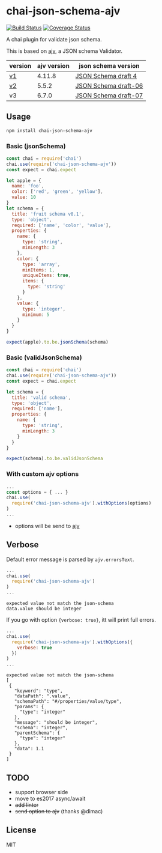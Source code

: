 # chai-json-schema-ajv

[![Build Status](https://travis-ci.org/up9cloud/chai-json-schema-ajv.svg?branch=master)](https://travis-ci.org/up9cloud/chai-json-schema-ajv)
[![Coverage Status](https://coveralls.io/repos/github/up9cloud/chai-json-schema-ajv/badge.svg?branch=master)](https://coveralls.io/github/up9cloud/chai-json-schema-ajv?branch=master)

A chai plugin for validate json schema.

This is based on [ajv](https://github.com/epoberezkin/ajv), a JSON schema Validator.

|version|ajv version|json schema version|
|---|---|---|
|[v1](https://github.com/up9cloud/chai-json-schema-ajv/tree/v1)|4.11.8|[JSON Schema draft 4](http://json-schema.org/)|
|[v2](https://github.com/up9cloud/chai-json-schema-ajv/tree/v2)|5.5.2|[JSON Schema draft-06](https://trac.tools.ietf.org/html/draft-wright-json-schema-validation-01)|
|v3|6.7.0|[JSON Schema draft-07](http://json-schema.org/latest/json-schema-validation.html)|

## Usage

```sh
npm install chai-json-schema-ajv
```

### Basic (jsonSchema)

```js
const chai = require('chai')
chai.use(require('chai-json-schema-ajv'))
const expect = chai.expect

let apple = {
  name: 'foo',
  color: ['red', 'green', 'yellow'],
  value: 10
}
let schema = {
  title: 'fruit schema v0.1',
  type: 'object',
  required: ['name', 'color', 'value'],
  properties: {
    name: {
      type: 'string',
      minLength: 3
    },
    color: {
      type: 'array',
      minItems: 1,
      uniqueItems: true,
      items: {
        type: 'string'
      }
    },
    value: {
      type: 'integer',
      minimum: 5
    }
  }
}

expect(apple).to.be.jsonSchema(schema)
```

### Basic (validJsonSchema)

```js
const chai = require('chai')
chai.use(require('chai-json-schema-ajv'))
const expect = chai.expect

let schema = {
  title: 'valid schema',
  type: 'object',
  required: ['name'],
  properties: {
    name: {
      type: 'string',
      minLength: 3
    }
  }
}

expect(schema).to.be.validJsonSchema
```

### With custom ajv options

```js
...
const options = { ... }
chai.use(
  require('chai-json-schema-ajv').withOptions(options)
)
...
```

- options will be send to [ajv](https://github.com/epoberezkin/ajv#options)

## Verbose

Default error message is parsed by `ajv.errorsText`.

```js
...
chai.use(
  require('chai-json-schema-ajv')
)
...
```

```console
expected value not match the json-schema
data.value should be integer
```

If you go with option `{verbose: true}`, itt will print full errors.

```js
...
chai.use(
  require('chai-json-schema-ajv').withOptions({
    verbose: true
  })
)
...
```

```console
expected value not match the json-schema
[
 {
   "keyword": "type",
   "dataPath": ".value",
   "schemaPath": "#/properties/value/type",
   "params": {
     "type": "integer"
   },
   "message": "should be integer",
   "schema": "integer",
   "parentSchema": {
     "type": "integer"
   },
   "data": 1.1
 }
]
```

## TODO

- support browser side
- move to es2017 async/await
- ~~add linter~~
- ~~send option to ajv~~ (thanks @dimac)

## License

MIT
